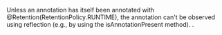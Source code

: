 Unless an annotation has itself been annotated with @Retention(RetentionPolicy.RUNTIME), the annotation can't be observed using reflection (e.g., by using the isAnnotationPresent method). .